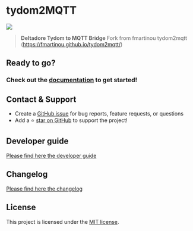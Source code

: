 # tydom2MQTT

![](https://github.com/koleos6/tydom2mqtt/raw/master/docs/tydom2mqtt_logo_250.png)

> **Deltadore Tydom to MQTT Bridge**
Fork from fmartinou tydom2mqtt (https://fmartinou.github.io/tydom2mqtt/)

## Ready to go?
### Check out the [documentation](https://koleos6.github.io/tydom2mqtt/) to get started!

## Contact & Support

- Create a [GitHub issue](https://github.com/koleos6/tydom2mqtt/issues) for bug reports, feature requests, or questions
- Add a ⭐️ [star on GitHub](https://github.com/koleos6/tydom2mqtt) to support the project!

## Developer guide
[Please find here the developer guide](DEV.md)

## Changelog
[Please find here the changelog](docs/changelog/README.md)

## License

This project is licensed under the [MIT license](https://github.com/koleos6/tydom2mqtt/blob/master/LICENSE).
